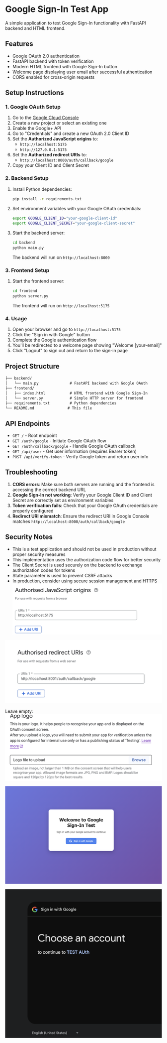 # Google Sign-In Test App

A simple application to test Google Sign-In functionality with FastAPI backend and HTML frontend.

## Features

- Google OAuth 2.0 authentication
- FastAPI backend with token verification
- Modern HTML frontend with Google Sign-In button
- Welcome page displaying user email after successful authentication
- CORS enabled for cross-origin requests

## Setup Instructions

### 1. Google OAuth Setup

1. Go to the [Google Cloud Console](https://console.cloud.google.com/)
2. Create a new project or select an existing one
3. Enable the Google+ API
4. Go to "Credentials" and create a new OAuth 2.0 Client ID
5. Set the **Authorized JavaScript origins** to:
   - `http://localhost:5175`
   - `http://127.0.0.1:5175`
6. Set the **Authorized redirect URIs** to:
   - `http://localhost:8000/auth/callback/google`
7. Copy your Client ID and Client Secret

### 2. Backend Setup

1. Install Python dependencies:
   ```bash
   pip install -r requirements.txt
   ```

2. Set environment variables with your Google OAuth credentials:
   ```bash
   export GOOGLE_CLIENT_ID="your-google-client-id"
   export GOOGLE_CLIENT_SECRET="your-google-client-secret"
   ```

4. Start the backend server:
   ```bash
   cd backend
   python main.py
   ```
   The backend will run on `http://localhost:8000`

### 3. Frontend Setup

1. Start the frontend server:
   ```bash
   cd frontend
   python server.py
   ```
   The frontend will run on `http://localhost:5175`

### 4. Usage

1. Open your browser and go to `http://localhost:5175`
2. Click the "Sign in with Google" button
3. Complete the Google authentication flow
4. You'll be redirected to a welcome page showing "Welcome [your-email]"
5. Click "Logout" to sign out and return to the sign-in page

## Project Structure

```
├── backend/
│   └── main.py              # FastAPI backend with Google OAuth
├── frontend/
│   ├── index.html           # HTML frontend with Google Sign-In
│   └── server.py            # Simple HTTP server for frontend
├── requirements.txt         # Python dependencies
└── README.md               # This file
```

## API Endpoints

- `GET /` - Root endpoint
- `GET /auth/google` - Initiate Google OAuth flow
- `GET /auth/callback/google` - Handle Google OAuth callback
- `GET /api/user` - Get user information (requires Bearer token)
- `POST /api/verify-token` - Verify Google token and return user info

## Troubleshooting

1. **CORS errors**: Make sure both servers are running and the frontend is accessing the correct backend URL
2. **Google Sign-In not working**: Verify your Google Client ID and Client Secret are correctly set as environment variables
3. **Token verification fails**: Check that your Google OAuth credentials are properly configured
4. **Redirect URI mismatch**: Ensure the redirect URI in Google Console matches `http://localhost:8000/auth/callback/google`

## Security Notes

- This is a test application and should not be used in production without proper security measures
- This implementation uses the authorization code flow for better security
- The Client Secret is used securely on the backend to exchange authorization codes for tokens
- State parameter is used to prevent CSRF attacks
- In production, consider using secure session management and HTTPS
![alt text](image.png)

![alt text](image-1.png)

Leave empty:
![alt text](image-2.png)

![alt text](image-3.png)

![alt text](image-4.png)